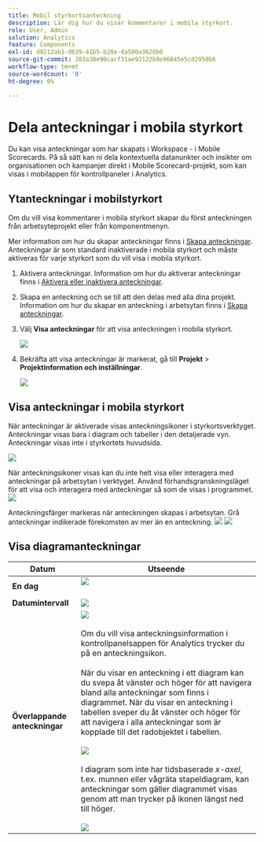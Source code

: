 ```yaml
---
title: Mobil styrkortsanteckning
description: Lär dig hur du visar kommentarer i mobila styrkort.
role: User, Admin
solution: Analytics
feature: Components
exl-id: d8212ab1-d639-41b5-b28e-da580a3628b0
source-git-commit: 383a38e90cacf31ae92122b9e96845e5cd2950b6
workflow-type: tm+mt
source-wordcount: '0'
ht-degree: 0%

---
```



# Dela anteckningar i mobila styrkort

Du kan visa anteckningar som har skapats i Workspace - i Mobile Scorecards. På så sätt kan ni dela kontextuella datanunkter och insikter om organisationen och kampanjer direkt i Mobile Scorecard-projekt, som kan visas i mobilappen för kontrollpaneler i Analytics.

## Ytanteckningar i mobilstyrkort

Om du vill visa kommentarer i mobila styrkort skapar du först anteckningen från arbetsyteprojekt eller från komponentmenyn.

Mer information om hur du skapar anteckningar finns i [Skapa anteckningar](create-annotations.md). Anteckningar är som standard inaktiverade i mobila styrkort och måste aktiveras för varje styrkort som du vill visa i mobila styrkort.

1. Aktivera anteckningar. Information om hur du aktiverar anteckningar finns i [Aktivera eller inaktivera anteckningar](overview.md#annotations-on-off).

1. Skapa en anteckning och se till att den delas med alla dina projekt. Information om hur du skapar en anteckning i arbetsytan finns i [Skapa anteckningar](create-annotations.md).

1. Välj **Visa anteckningar** för att visa anteckningen i mobila styrkort.

   ![](assets/show-annotations.png)

1. Bekräfta att visa anteckningar är markerat, gå till **Projekt** > **Projektinformation och inställningar**.

   ![](assets/project-info-settings.png)

## Visa anteckningar i mobila styrkort

När anteckningar är aktiverade visas anteckningsikoner i styrkortsverktyget. Anteckningar visas bara i diagram och tabeller i den detaljerade vyn. Anteckningar visas inte i styrkortets huvudsida.

![](assets/view-annotations.png)

När anteckningsikoner visas kan du inte helt visa eller interagera med anteckningar på arbetsytan i verktyget. Använd förhandsgranskningsläget för att visa och interagera med anteckningar så som de visas i programmet. ![](assets/preview-icon.png)

Anteckningsfärger markeras när anteckningen skapas i arbetsytan. Grå anteckningar indikerade förekomsten av mer än en anteckning. ![](assets/gray-annotations1.png) ![](assets/gray-annotations2.png)

## Visa diagramanteckningar

| Datum | Utseende |
| --- | --- |
| **En dag** | ![](assets/single-day-mobile-annotations.png)<br></br> |
| **Datumintervall** | ![](assets/date-range.png) |
| **Överlappande anteckningar** | ![](assets/overlapping-annotations.png)<br></br>Om du vill visa anteckningsinformation i kontrollpanelsappen för Analytics trycker du på en anteckningsikon. <br></br>När du visar en anteckning i ett diagram kan du svepa åt vänster och höger för att navigera bland alla anteckningar som finns i diagrammet. När du visar en anteckning i tabellen sveper du åt vänster och höger för att navigera i alla anteckningar som är kopplade till det radobjektet i tabellen. <br></br>![](assets/swipe-multiple-annotations.png) <br></br>I diagram som inte har tidsbaserade *x-axel*, t.ex. munnen eller vågräta stapeldiagram, kan anteckningar som gäller diagrammet visas genom att man trycker på ikonen längst ned till höger.<br></br> ![](assets/charts-without-timebase.png) |
